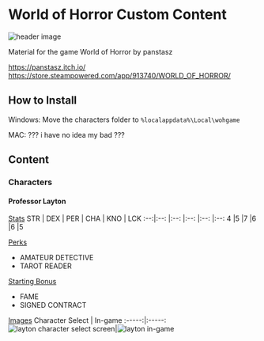 # World of Horror Custom Content

![header image](https://cdn.akamai.steamstatic.com/steam/apps/913740/header.jpg?t=1703236730)

Material for the game World of Horror by panstasz

https://panstasz.itch.io/
https://store.steampowered.com/app/913740/WORLD_OF_HORROR/


## How to Install

Windows: Move the characters folder to `%localappdata%\Local\wohgame`

MAC: ??? i have no idea my bad ???

## Content

### Characters

#### Professor Layton

<ins>Stats</ins>
STR | DEX | PER | CHA | KNO | LCK
:--:|:--: |:--: |:--: |:--: |:--:
4   |5    |7    |6    |6    |5

<ins>Perks</ins>
* AMATEUR DETECTIVE
* TAROT READER

<ins>Starting Bonus</ins>
* FAME
* SIGNED CONTRACT

<ins>Images</ins>
Character Select |  In-game
:-----:|:-----:
![layton character select screen](https://i.imgur.com/0AusXN3.png)|![layton in-game](https://i.imgur.com/D0zqpaa.png)

